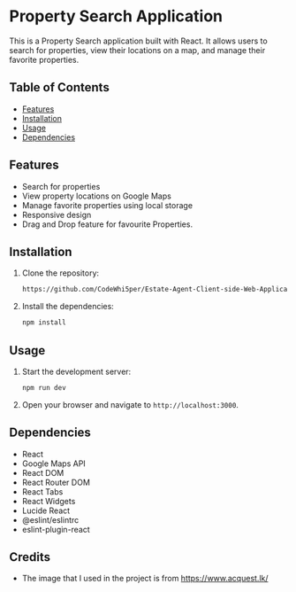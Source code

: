 # Property Search Application

This is a Property Search application built with React. It allows users to search for properties, view their locations on a map, and manage their favorite properties.

## Table of Contents

- [Features](#features)
- [Installation](#installation)
- [Usage](#usage)
- [Dependencies](#dependencies)


## Features

- Search for properties
- View property locations on Google Maps
- Manage favorite properties using local storage
- Responsive design
- Drag and Drop feature for favourite Properties.

## Installation

1. Clone the repository:
    ```sh
    https://github.com/CodeWhi5per/Estate-Agent-Client-side-Web-Application.git
    ```

2. Install the dependencies:
    ```sh
    npm install
    ```
   

## Usage

1. Start the development server:
    ```sh
    npm run dev
    ```

2. Open your browser and navigate to `http://localhost:3000`.

## Dependencies


- React
- Google Maps API
- React DOM
- React Router DOM
- React Tabs
- React Widgets
- Lucide React
- @eslint/eslintrc
- eslint-plugin-react

## Credits
- The image that I used in the project is from https://www.acquest.lk/